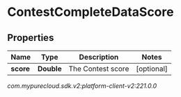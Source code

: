 # ContestCompleteDataScore


## Properties

| Name | Type | Description | Notes |
| ------------ | ------------- | ------------- | ------------- |
| **score** | **Double** | The Contest score |  [optional] |




_com.mypurecloud.sdk.v2:platform-client-v2:221.0.0_

